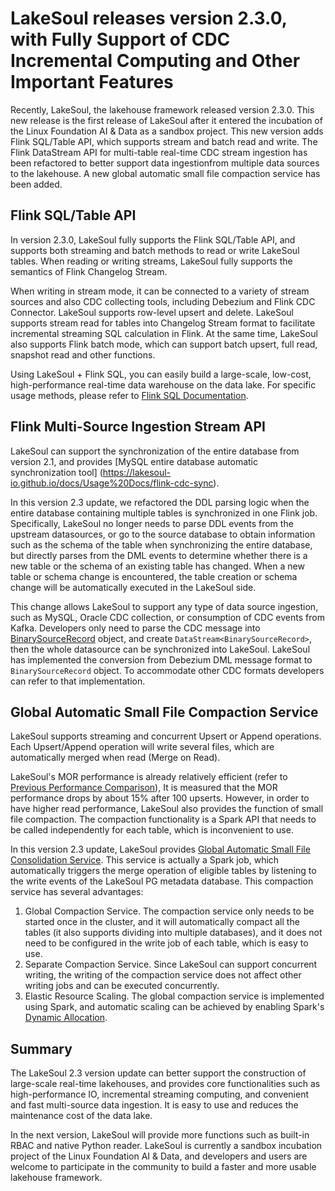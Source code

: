 # LakeSoul releases version 2.3.0, with Fully Support of CDC Incremental Computing and Other Important Features

<!--
SPDX-FileCopyrightText: 2023 LakeSoul Contributors

SPDX-License-Identifier: Apache-2.0
-->

Recently, LakeSoul, the lakehouse framework released version 2.3.0. This new release is the first release of LakeSoul after it entered the incubation of the Linux Foundation AI & Data as a sandbox project. This new version adds Flink SQL/Table API, which supports stream and batch read and write. The Flink DataStream API for multi-table real-time CDC stream ingestion has been refactored to better support data ingestionfrom multiple data sources to the lakehouse. A new global automatic small file compaction service has been added.

## Flink SQL/Table API
In version 2.3.0, LakeSoul fully supports the Flink SQL/Table API, and supports both streaming and batch methods to read or write LakeSoul tables. When reading or writing streams, LakeSoul fully supports the semantics of Flink Changelog Stream.

When writing in stream mode, it can be connected to a variety of stream sources and also CDC collecting tools, including Debezium and Flink CDC Connector. LakeSoul supports row-level upsert and delete. LakeSoul supports stream read for tables into Changelog Stream format to facilitate incremental streaming SQL calculation in Flink. At the same time, LakeSoul also supports Flink batch mode, which can support batch upsert, full read, snapshot read and other functions.

Using LakeSoul + Flink SQL, you can easily build a large-scale, low-cost, high-performance real-time data warehouse on the data lake. For specific usage methods, please refer to [Flink SQL Documentation](https://lakesoul-io.github.io/docs/Usage%20Docs/flink-lakesoul-connector).

## Flink Multi-Source Ingestion Stream API
LakeSoul can support the synchronization of the entire database from version 2.1, and provides [MySQL entire database automatic synchronization tool] (https://lakesoul-io.github.io/docs/Usage%20Docs/flink-cdc-sync).

In this version 2.3 update, we refactored the DDL parsing logic when the entire database containing multiple tables is synchronized in one Flink job. Specifically, LakeSoul no longer needs to parse DDL events from the upstream datasources, or go to the source database to obtain information such as the schema of the table when synchronizing the entire database, but directly parses from the DML events to determine whether there is a new table or the schema of an existing table has changed. When a new table or schema change is encountered, the table creation or schema change will be automatically executed in the LakeSoul side.

This change allows LakeSoul to support any type of data source ingestion, such as MySQL, Oracle CDC collection, or consumption of CDC events from Kafka. Developers only need to parse the CDC message into [BinarySourceRecord](https://github.com/lakesoul-io/LakeSoul/blob/main/lakesoul-flink/src/main/java/org/apache/flink/lakesoul/types/BinarySourceRecord.java) object, and create `DataStream<BinarySourceRecord>`, then the whole datasource can be synchronized into LakeSoul. LakeSoul has implemented the conversion from Debezium DML message format to `BinarySourceRecord` object. To accommodate other CDC formats developers can refer to that implementation.

## Global Automatic Small File Compaction Service
LakeSoul supports streaming and concurrent Upsert or Append operations. Each Upsert/Append operation will write several files, which are automatically merged when read (Merge on Read).

LakeSoul's MOR performance is already relatively efficient (refer to [Previous Performance Comparison](https://lakesoul-io.github.io/blog/2023/04/21/lakesoul-2.2.0-release)), It is measured that the MOR performance drops by about 15% after 100 upserts. However, in order to have higher read performance, LakeSoul also provides the function of small file compaction. The compaction functionality is a Spark API that needs to be called independently for each table, which is inconvenient to use.

In this version 2.3 update, LakeSoul provides [Global Automatic Small File Consolidation Service](https://lakesoul-io.github.io/docs/Usage%20Docs/auto-compaction-task). This service is actually a Spark job, which automatically triggers the merge operation of eligible tables by listening to the write events of the LakeSoul PG metadata database. This compaction service has several advantages:
1. Global Compaction Service. The compaction service only needs to be started once in the cluster, and it will automatically compact all the tables (it also supports dividing into multiple databases), and it does not need to be configured in the write job of each table, which is easy to use.
2. Separate Compaction Service. Since LakeSoul can support concurrent writing, the writing of the compaction service does not affect other writing jobs and can be executed concurrently.
3. Elastic Resource Scaling. The global compaction service is implemented using Spark, and automatic scaling can be achieved by enabling Spark's [Dynamic Allocation](https://spark.apache.org/docs/3.3.1/job-scheduling.html#dynamic-resource-allocation).

## Summary
The LakeSoul 2.3 version update can better support the construction of large-scale real-time lakehouses, and provides core functionalities such as high-performance IO, incremental streaming computing, and convenient and fast multi-source data ingestion. It is easy to use and reduces the maintenance cost of the data lake.

In the next version, LakeSoul will provide more functions such as built-in RBAC and native Python reader. LakeSoul is currently a sandbox incubation project of the Linux Foundation AI & Data, and developers and users are welcome to participate in the community to build a faster and more usable lakehouse framework.